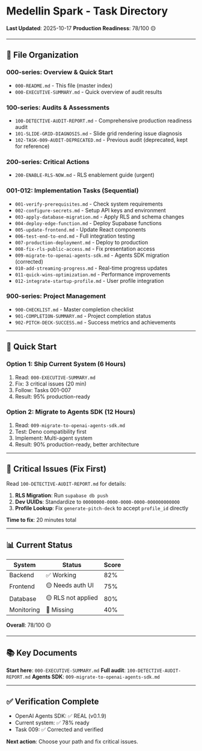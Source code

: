 # Medellin Spark - Task Directory

**Last Updated**: 2025-10-17
**Production Readiness**: 78/100 🟡

---

## 📁 File Organization

### **000-series**: Overview & Quick Start
- `000-README.md` - This file (master index)
- `000-EXECUTIVE-SUMMARY.md` - Quick overview of audit results

### **100-series**: Audits & Assessments
- `100-DETECTIVE-AUDIT-REPORT.md` - Comprehensive production readiness audit
- `101-SLIDE-GRID-DIAGNOSIS.md` - Slide grid rendering issue diagnosis
- `102-TASK-009-AUDIT-DEPRECATED.md` - Previous audit (deprecated, kept for reference)

### **200-series**: Critical Actions
- `200-ENABLE-RLS-NOW.md` - RLS enablement guide (urgent)

### **001-012**: Implementation Tasks (Sequential)
- `001-verify-prerequisites.md` - Check system requirements
- `002-configure-secrets.md` - Setup API keys and environment
- `003-apply-database-migration.md` - Apply RLS and schema changes
- `004-deploy-edge-function.md` - Deploy Supabase functions
- `005-update-frontend.md` - Update React components
- `006-test-end-to-end.md` - Full integration testing
- `007-production-deployment.md` - Deploy to production
- `008-fix-rls-public-access.md` - Fix presentation access
- `009-migrate-to-openai-agents-sdk.md` - Agents SDK migration (corrected)
- `010-add-streaming-progress.md` - Real-time progress updates
- `011-quick-wins-optimization.md` - Performance improvements
- `012-integrate-startup-profile.md` - User profile integration

### **900-series**: Project Management
- `900-CHECKLIST.md` - Master completion checklist
- `901-COMPLETION-SUMMARY.md` - Project completion status
- `902-PITCH-DECK-SUCCESS.md` - Success metrics and achievements

---

## 🎯 Quick Start

### Option 1: Ship Current System (6 Hours)
1. Read: `000-EXECUTIVE-SUMMARY.md`
2. Fix: 3 critical issues (20 min)
3. Follow: Tasks 001-007
4. Result: 95% production-ready

### Option 2: Migrate to Agents SDK (12 Hours)
1. Read: `009-migrate-to-openai-agents-sdk.md`
2. Test: Deno compatibility first
3. Implement: Multi-agent system
4. Result: 90% production-ready, better architecture

---

## 🚨 Critical Issues (Fix First)

Read `100-DETECTIVE-AUDIT-REPORT.md` for details:

1. **RLS Migration**: Run `supabase db push`
2. **Dev UUIDs**: Standardize to `00000000-0000-0000-0000-000000000000`
3. **Profile Lookup**: Fix `generate-pitch-deck` to accept `profile_id` directly

**Time to fix**: 20 minutes total

---

## 📊 Current Status

| System | Status | Score |
|--------|--------|-------|
| Backend | ✅ Working | 82% |
| Frontend | 🟡 Needs auth UI | 75% |
| Database | 🟡 RLS not applied | 80% |
| Monitoring | 🔴 Missing | 40% |

**Overall**: 78/100 🟡

---

## 📚 Key Documents

**Start here**: `000-EXECUTIVE-SUMMARY.md`
**Full audit**: `100-DETECTIVE-AUDIT-REPORT.md`
**Agents SDK**: `009-migrate-to-openai-agents-sdk.md`

---

## ✅ Verification Complete

- OpenAI Agents SDK: ✅ REAL (v0.1.9)
- Current system: ✅ 78% ready
- Task 009: ✅ Corrected and verified

**Next action**: Choose your path and fix critical issues.
